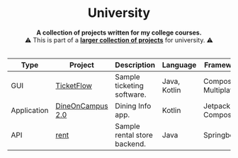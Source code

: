 
<div align="center">

# University

<p>
  <b>A collection of projects written for my college courses.</b>
  <br/>
  ⚠️ This is part of a <a href="https://github.com/noahhusby/university"><strong>larger collection of projects</strong></a> for university. ⚠️
  <br/><br/>
</p>
</div>

| Type | Project | Description | Language | Frameworks
| --- | --- | ----- | ----- | ----- |
| GUI | [TicketFlow](https://github.com/noahhusby/TicketFlow) | Sample ticketing software. | Java, Kotlin | Compose Multiplatform
| Application | [DineOnCampus 2.0](https://github.com/noahhusby/DineOnCampus2.0) | Dining Info app. | Kotlin | Jetpack Compose |
| API | [rent](https://github.com/noahhusby/rent) | Sample rental store backend. | Java | Springboot |
